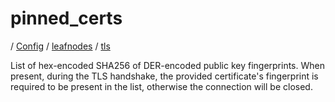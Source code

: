 # pinned_certs

/ [Config](../../..) / [leafnodes](../..) / [tls](..) 

List of hex-encoded SHA256 of DER-encoded public key fingerprints. When present, during the TLS handshake, the
provided certificate's fingerprint is required to be present in the list, otherwise the connection will be
closed.

